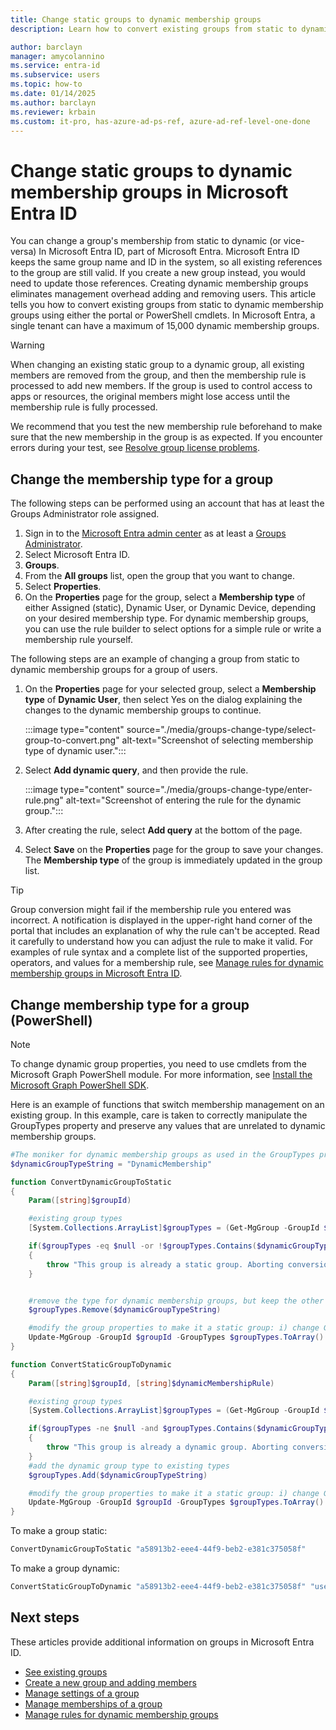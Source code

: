 ```yaml
---
title: Change static groups to dynamic membership groups
description: Learn how to convert existing groups from static to dynamic membership groups using either the portal or PowerShell cmdlets.

author: barclayn
manager: amycolannino
ms.service: entra-id
ms.subservice: users
ms.topic: how-to
ms.date: 01/14/2025
ms.author: barclayn
ms.reviewer: krbain
ms.custom: it-pro, has-azure-ad-ps-ref, azure-ad-ref-level-one-done
---
```


# Change static groups to dynamic membership groups in Microsoft Entra ID

You can change a group's membership from static to dynamic (or vice-versa) In Microsoft Entra ID, part of Microsoft Entra. Microsoft Entra ID keeps the same group name and ID in the system, so all existing references to the group are still valid. If you create a new group instead, you would need to update those references. Creating dynamic membership groups eliminates management overhead adding and removing users. This article tells you how to convert existing groups from static to dynamic membership groups using either the portal or PowerShell cmdlets. In Microsoft Entra, a single tenant can have a maximum of 15,000 dynamic membership groups.

> [!WARNING]
> When changing an existing static group to a dynamic group, all existing members are removed from the group, and then the membership rule is processed to add new members. If the group is used to control access to apps or resources, the original members might lose access until the membership rule is fully processed.
>
> We recommend that you test the new membership rule beforehand to make sure that the new membership in the group is as expected. If you encounter errors during your test, see [Resolve group license problems](licensing-groups-resolve-problems.md).

## Change the membership type for a group

The following steps can be performed using an account that has at least the Groups Administrator role assigned. 

1. Sign in to the [Microsoft Entra admin center](https://entra.microsoft.com) as at least a [Groups Administrator](~/identity/role-based-access-control/permissions-reference.md#groups-administrator).
1. Select Microsoft Entra ID.
1.  **Groups**.
1. From the **All groups** list, open the group that you want to change.
1. Select **Properties**.
1. On the **Properties** page for the group, select a **Membership type** of either Assigned (static), Dynamic User, or Dynamic Device, depending on your desired membership type. For dynamic membership groups, you can use the rule builder to select options for a simple rule or write a membership rule yourself. 

The following steps are an example of changing a group from static to dynamic membership groups for a group of users.

1. On the **Properties** page for your selected group, select a **Membership type** of **Dynamic User**, then select Yes on the dialog explaining the changes to the dynamic membership groups to continue. 

   :::image type="content" source="./media/groups-change-type/select-group-to-convert.png" alt-text="Screenshot of selecting membership type of dynamic user.":::
  
2. Select **Add dynamic query**, and then provide the rule.
  
   :::image type="content" source="./media/groups-change-type/enter-rule.png" alt-text="Screenshot of entering the rule for the dynamic group.":::
  
3. After creating the rule, select **Add query** at the bottom of the page.
4. Select **Save** on the **Properties** page for the group to save your changes. The **Membership type** of the group is immediately updated in the group list.

> [!TIP]
> Group conversion might fail if the membership rule you entered was incorrect. A notification is displayed in the upper-right hand corner of the portal that includes an explanation of why the rule can't be accepted. Read it carefully to understand how you can adjust the rule to make it valid. For examples of rule syntax and a complete list of the supported properties, operators, and values for a membership rule, see [Manage rules for dynamic membership groups in Microsoft Entra ID](groups-dynamic-membership.md).

## Change membership type for a group (PowerShell)

> [!NOTE]
> To change dynamic group properties, you need to use cmdlets from the Microsoft Graph PowerShell module. For more information, see [Install the Microsoft Graph PowerShell SDK](/powershell/microsoftgraph/installation).

Here is an example of functions that switch membership management on an existing group. In this example, care is taken to correctly manipulate the GroupTypes property and preserve any values that are unrelated to dynamic membership groups.

```powershell
#The moniker for dynamic membership groups as used in the GroupTypes property of a group object
$dynamicGroupTypeString = "DynamicMembership"

function ConvertDynamicGroupToStatic
{
    Param([string]$groupId)

    #existing group types
    [System.Collections.ArrayList]$groupTypes = (Get-MgGroup -GroupId $groupId).GroupTypes

    if($groupTypes -eq $null -or !$groupTypes.Contains($dynamicGroupTypeString))
    {
        throw "This group is already a static group. Aborting conversion.";
    }


    #remove the type for dynamic membership groups, but keep the other type values
    $groupTypes.Remove($dynamicGroupTypeString)

    #modify the group properties to make it a static group: i) change GroupTypes to remove the dynamic type, ii) pause execution of the current rule
    Update-MgGroup -GroupId $groupId -GroupTypes $groupTypes.ToArray() -MembershipRuleProcessingState "Paused"
}

function ConvertStaticGroupToDynamic
{
    Param([string]$groupId, [string]$dynamicMembershipRule)

    #existing group types
    [System.Collections.ArrayList]$groupTypes = (Get-MgGroup -GroupId $groupId).GroupTypes

    if($groupTypes -ne $null -and $groupTypes.Contains($dynamicGroupTypeString))
    {
        throw "This group is already a dynamic group. Aborting conversion.";
    }
    #add the dynamic group type to existing types
    $groupTypes.Add($dynamicGroupTypeString)

    #modify the group properties to make it a static group: i) change GroupTypes to add the dynamic type, ii) start execution of the rule, iii) set the rule
    Update-MgGroup -GroupId $groupId -GroupTypes $groupTypes.ToArray() -MembershipRuleProcessingState "On" -MembershipRule $dynamicMembershipRule
}
```

To make a group static:

```powershell
ConvertDynamicGroupToStatic "a58913b2-eee4-44f9-beb2-e381c375058f"
```

To make a group dynamic:

```powershell
ConvertStaticGroupToDynamic "a58913b2-eee4-44f9-beb2-e381c375058f" "user.displayName -startsWith ""Peter"""
```

## Next steps

These articles provide additional information on groups in Microsoft Entra ID.

* [See existing groups](~/fundamentals/groups-view-azure-portal.md)
* [Create a new group and adding members](/entra/fundamentals/how-to-manage-groups)
* [Manage settings of a group](/entra/fundamentals/how-to-manage-groups)
* [Manage memberships of a group](/entra/fundamentals/how-to-manage-groups)
* [Manage rules for dynamic membership groups](groups-dynamic-membership.md)
